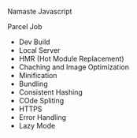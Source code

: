 Namaste Javascript

Parcel Job
- Dev Build
- Local Server
- HMR (Hot Module Replacement)
- Chaching and Image Optimization 
- Minification 
- Bundling 
- Consistent Hashing 
- COde Spliting 
- HTTPS
- Error Handling 
- Lazy Mode 